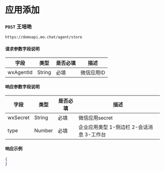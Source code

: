 # 应用添加
### `POST`  王培艳
```
https://demoapi.mo.chat/agent/store
```

#### 请求参数字段说明

| 字段  | 类型 | 是否必填 | 描述|
| ------------- | ------------- | ------------------ | ------------------ |
| wxAgentId  | String  | 必填 | 微信应用ID |

#### 响应参数字段说明

| 字段  | 类型 | 是否必填 | 描述|
| ------------- | ------------- | ------------------ | ------------------ |
| wxSecret  | String  | 必填 | 微信应用secret |
| type  | Number  | 必填 | 企业应用类型 1-侧边栏 2-会话消息 3-工作台 |


#### 响应示例

```json
{
}
```